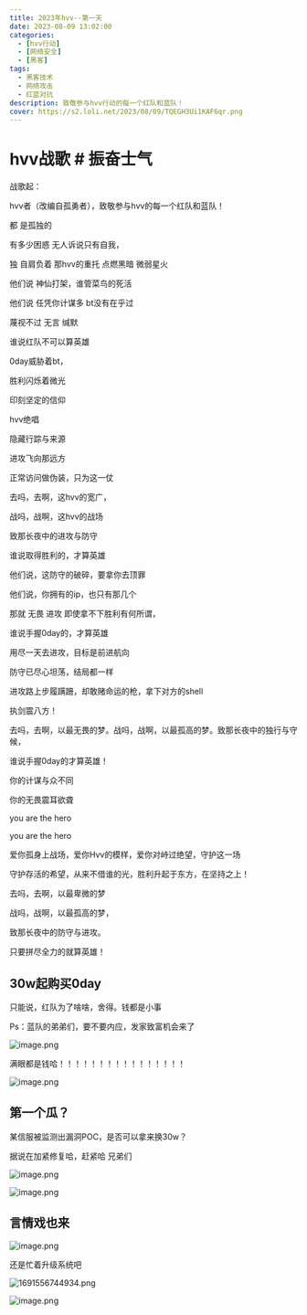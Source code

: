 ```yaml
---
title: 2023年hvv--第一天
date: 2023-08-09 13:02:00
categories:
  - [hvv行动]
  - [网络安全]
  - [黑客]
tags:
  - 黑客技术
  - 网络攻击
  - 红蓝对抗
description: 致敬参与hvv行动的每一个红队和蓝队！
cover: https://s2.loli.net/2023/08/09/TQEGH3Ui1KAF6qr.png
---
```


# hvv战歌 # 振奋士气 

战歌起：

hvv者（改编自孤勇者），致敬参与hvv的每一个红队和蓝队！

都 是孤独的

有多少困惑 无人诉说只有自我，

独 自肩负着 那hvv的重托 点燃黑暗 微弱星火

他们说 神仙打架，谁管菜鸟的死活

他们说 任凭你计谋多 bt没有在乎过

蔑视不过 无言 缄默 

谁说红队不可以算英雄

0day威胁着bt，

胜利闪烁着微光

印刻坚定的信仰

hvv绝唱

隐藏行踪与来源

进攻飞向那远方

正常访问做伪装，只为这一仗

去吗，去啊，这hvv的宽广，

战吗，战啊，这hvv的战场

致那长夜中的进攻与防守

谁说取得胜利的，才算英雄

他们说，这防守的破碎，要拿你去顶罪

他们说，你拥有的ip，也只有那几个

那就 无畏 进攻 即使拿不下胜利有何所谓，

谁说手握0day的，才算英雄

用尽一天去进攻，目标是前进航向

防守已尽心坦荡，结局都一样

进攻路上步履蹒跚，却敢赌命运的枪，拿下对方的shell

执剑震八方！

去吗，去啊，以最无畏的梦。战吗，战啊，以最孤高的梦。致那长夜中的独行与守候，

谁说手握0day的才算英雄！

你的计谋与众不同

你的无畏震耳欲聋

you are the hero

you are the hero

爱你孤身上战场，爱你Hvv的模样，爱你对峙过绝望，守护这一场

守护存活的希望，从来不借谁的光，胜利升起于东方，在坚持之上！

去吗，去啊，以最卑微的梦

战吗，战啊，以最孤高的梦，

致那长夜中的防守与进攻。

只要拼尽全力的就算英雄！

## 30w起购买0day

只能说，红队为了啥啥，舍得。钱都是小事

Ps：蓝队的弟弟们，要不要内应，发家致富机会来了

![image.png](https://s2.loli.net/2023/08/09/npFkR7HaPUzQrbG.png)

满眼都是钱哈！！！！！！！！！！！！！！！！

![image.png](https://s2.loli.net/2023/08/09/1rdfVCP3Ql6naqy.png)

## 第一个瓜？

某信服被监测出漏洞POC，是否可以拿来换30w？

据说在加紧修复哈，赶紧哈 兄弟们

![image.png](https://s2.loli.net/2023/08/09/eg8WbVk9mGCrR4P.png)

![image.png](https://s2.loli.net/2023/08/09/cKftSg5BRqHlmw6.png)

## 言情戏也来

![image.png](https://s2.loli.net/2023/08/09/JHKmpua3cyFjfAO.png)

还是忙着升级系统吧

![1691556744934.png](https://s2.loli.net/2023/08/09/T7avlmpV6Nsz9RE.png)

![image.png](https://s2.loli.net/2023/08/09/PfB4epURWAths2g.png)



